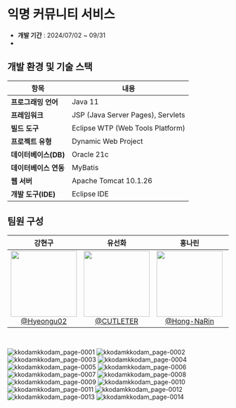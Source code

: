 # 익명 커뮤니티 서비스

- **개발 기간** : 2024/07/02 ~ 09/31
- 
## 개발 환경 및 기술 스택

| 항목 | 내용 |
|---|---|
| **프로그래밍 언어** | Java 11 |
| **프레임워크** | JSP (Java Server Pages), Servlets |
| **빌드 도구** | Eclipse WTP (Web Tools Platform) |
| **프로젝트 유형** | Dynamic Web Project |
| **데이터베이스(DB)** | Oracle 21c |
| **데이터베이스 연동** | MyBatis |
| **웹 서버** | Apache Tomcat 10.1.26 |
| **개발 도구(IDE)** | Eclipse IDE |


## 팀원 구성

<div align="center">

| **강현구** | **유선화** | **홍나린** | **손민** |
| :------: |  :------: | :------: | :------: |
| [<img src="https://avatars.githubusercontent.com/u/80089798?s=64&v=4" height=150 width=150> <br/> @Hyeongu02](https://github.com/Hyeongu02) | [<img src="https://avatars.githubusercontent.com/u/172234027?s=64&v=4" height=150 width=150> <br/> @CUTLETER](https://github.com/CUTLETER) | [<img src="https://avatars.githubusercontent.com/u/172233963?s=64&v=4" height=150 width=150> <br/> @Hong-NaRin](https://github.com/Hong-NaRin) | [<img src="https://avatars.githubusercontent.com/u/172233940?s=64&v=4" height=150 width=150> <br/> @huhuhahahaha](https://github.com/huhuhahahaha) |

</div>

<br>


![kkodamkkodam_page-0001](https://github.com/user-attachments/assets/48cf13b4-1c70-45b5-a1d6-0c68d883c4b8)
![kkodamkkodam_page-0002](https://github.com/user-attachments/assets/c0474e8f-d7f7-48fe-b312-2b794b5fe451)
![kkodamkkodam_page-0003](https://github.com/user-attachments/assets/701ce925-5a06-47e4-a0c8-3fc6457fa315)
![kkodamkkodam_page-0004](https://github.com/user-attachments/assets/76245704-a883-4007-81e2-6f478ad53829)
![kkodamkkodam_page-0005](https://github.com/user-attachments/assets/0b5cbc4c-76dc-4afb-aa95-ab7b208103a9)
![kkodamkkodam_page-0006](https://github.com/user-attachments/assets/34efab66-c202-49b9-9347-50e7be7d6907)
![kkodamkkodam_page-0007](https://github.com/user-attachments/assets/3b30bbee-65c0-4197-8443-1eec6fbfffbe)
![kkodamkkodam_page-0008](https://github.com/user-attachments/assets/d8427e2b-af85-4fc4-9fd1-6641aba9417d)
![kkodamkkodam_page-0009](https://github.com/user-attachments/assets/33860d7a-81fb-4bea-9299-3929d4178e28)
![kkodamkkodam_page-0010](https://github.com/user-attachments/assets/2dcc84bf-8f66-4002-aaa0-408aa58c11e7)
![kkodamkkodam_page-0011](https://github.com/user-attachments/assets/bf173cce-72bb-4982-8da3-a3f7e0e68355)
![kkodamkkodam_page-0012](https://github.com/user-attachments/assets/32cb30ec-faff-46d7-b42a-3f39f6d4f44b)
![kkodamkkodam_page-0013](https://github.com/user-attachments/assets/6ad849b2-909b-438b-95ac-72ad099af080)
![kkodamkkodam_page-0014](https://github.com/user-attachments/assets/92526b41-056b-4bb7-b9a2-fc965ab37d58)
